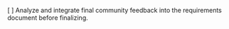 [ ] Analyze and integrate final community feedback into the requirements document before finalizing.